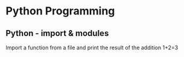 <h1>Python Programming</h1>
<h2>Python - import & modules</h2>
Import a function from a file and print the result of the addition 1+2=3</br>
